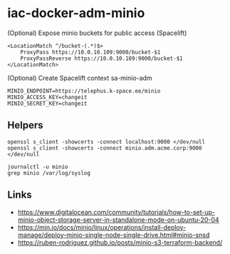 # iac-docker-adm-minio

(Optional) Expose minio buckets for public access (Spacelift)

    <LocationMatch ^/bucket-(.*)$>
        ProxyPass https://10.0.10.109:9000/bucket-$1
        ProxyPassReverse https://10.0.10.109:9000/bucket-$1
    </LocationMatch>
    
(Optional) Create Spacelift context sa-minio-adm

    MINIO_ENDPOINT=https://telephus.k-space.ee/minio
    MINIO_ACCESS_KEY=changeit
    MINIO_SECRET_KEY=changeit
    
## Helpers

    openssl s_client -showcerts -connect localhost:9000 </dev/null
    openssl s_client -showcerts -connect minio.adm.acme.corp:9000 </dev/null
    
    journalctl -u minio
    grep minio /var/log/syslog

## Links

- https://www.digitalocean.com/community/tutorials/how-to-set-up-minio-object-storage-server-in-standalone-mode-on-ubuntu-20-04
- https://min.io/docs/minio/linux/operations/install-deploy-manage/deploy-minio-single-node-single-drive.html#minio-snsd
- https://ruben-rodriguez.github.io/posts/minio-s3-terraform-backend/
